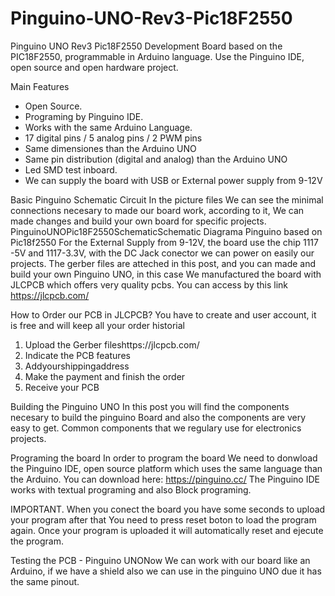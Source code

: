 # Pinguino-UNO-Rev3-Pic18F2550
Pinguino UNO Rev3 Pic18F2550
Development Board based on the PIC18F2550, programmable in Arduino language. Use the Pinguino IDE, open source and open hardware project.

Main Features

- Open Source. 
- Programing by Pinguino IDE. 
- Works with the same Arduino Language. 
- 17 digital pins / 5 analog pins / 2 PWM pins 
- Same dimensiones than the Arduino UNO 
- Same pin distribution (digital and analog) than the Arduino UNO 
- Led SMD test inboard. 
- We can supply the board with USB or External power supply from 9-12V

Basic Pinguino Schematic Circuit
In the picture files We can see the minimal connections necesary to made our board work, according to it, We can made changes and build your own board for specific projects.
PinguinoUNOPic18F2550SchematicSchematic Diagrama Pinguino based on Pic18f2550 
For the External Supply from 9-12V, the board use the chip 1117 -5V and 1117-3.3V, with the DC Jack conector we can power on easily our projects.
The gerber files are atteched in this post, and you can made and build your own Pinguino UNO, in this case We manufactured the board with JLCPCB which offers very quality pcbs. You can access by this link https://jlcpcb.com/

How to Order our PCB in JLCPCB?
You have to create and user account, it is free and will keep all your order historial
1. Upload the Gerber fileshttps://jlcpcb.com/
2. Indicate the PCB features
3. Addyourshippingaddress
4. Make the payment and finish the order
5. Receive your PCB

Building the Pinguino UNO
In this post you will find the components necesary to build the pinguino Board and also the components are very easy to get. Common components that we regulary use for electronics projects.

Programing the board
In order to program the board We need to donwload the Pinguino IDE, open source platform which uses the same language than the Arduino. You can download here: https://pinguino.cc/
The Pinguino IDE works with textual programing and also Block programing.

IMPORTANT. When you conect the board you have some seconds to upload your program after that You need to press reset boton to load the program again. Once your program is uploaded it will automatically reset and ejecute the program.

Testing the PCB - Pinguino UNONow We can work with our board like an Arduino, if we have a shield also we can use in the pinguino UNO due it has the same pinout.






